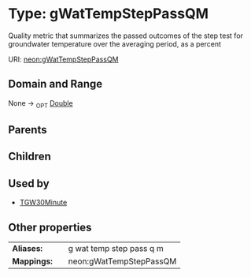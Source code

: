 
# Type: gWatTempStepPassQM


Quality metric that summarizes the passed outcomes of the step test for groundwater temperature over the averaging period, as a percent

URI: [neon:gWatTempStepPassQM](https://data.neonscience.org/gWatTempStepPassQM)


## Domain and Range

None ->  <sub>OPT</sub> [Double](types/Double.md)

## Parents


## Children


## Used by

 * [TGW30Minute](TGW30Minute.md)

## Other properties

|  |  |  |
| --- | --- | --- |
| **Aliases:** | | g wat temp step pass q m |
| **Mappings:** | | neon:gWatTempStepPassQM |

